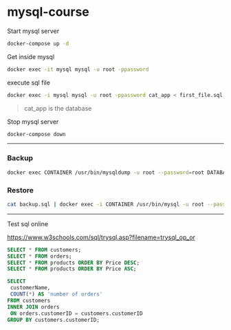 # mysql-course

Start mysql server
```bash
docker-compose up -d
```

Get inside mysql 
```bash
docker exec -it mysql mysql -u root -ppassword
```

execute sql file
```bash
docker exec -i mysql mysql -u root -ppassword cat_app < first_file.sql
```
> cat_app is the database 

Stop mysql server
```bash
docker-compose down
```
---

### Backup
```bash
docker exec CONTAINER /usr/bin/mysqldump -u root --password=root DATABASE > backup.sql
```

### Restore
```bash
cat backup.sql | docker exec -i CONTAINER /usr/bin/mysql -u root --password=root DATABASE
```
---

Test sql online

https://www.w3schools.com/sql/trysql.asp?filename=trysql_op_or

```sql
SELECT * FROM customers;
SELECT * FROM orders;
SELECT * FROM products ORDER BY Price DESC;
SELECT * FROM products ORDER BY Price ASC;
```
```sql
SELECT 
 customerName,
 COUNT(*) AS 'number of orders'
FROM customers
INNER JOIN orders
 ON orders.customerID = customers.customerID
GROUP BY customers.customerID;
```
